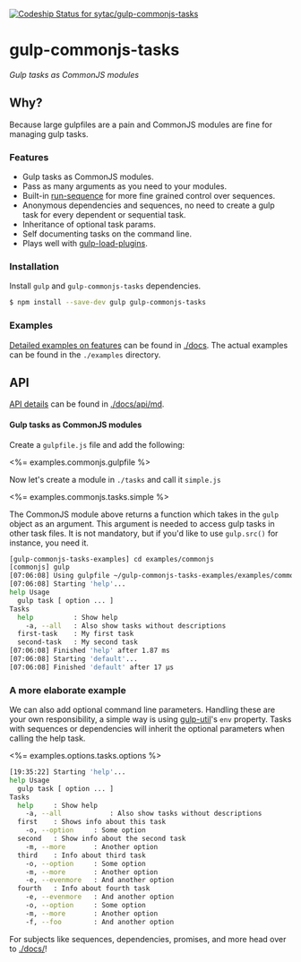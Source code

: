 [ ![Codeship Status for sytac/gulp-commonjs-tasks](https://codeship.com/projects/7296a1a0-1788-0133-a70a-6a93520ab972/status?branch=master)](https://codeship.com/projects/93633)

# gulp-commonjs-tasks
_Gulp tasks as CommonJS modules_

## Why?
Because large gulpfiles are a pain and CommonJS modules are fine for managing gulp tasks.

### Features
- Gulp tasks as CommonJS modules.
- Pass as many arguments as you need to your modules.
- Built-in [run-sequence](https://www.npmjs.com/package/run-sequence) for more fine grained control over sequences.
- Anonymous dependencies and sequences, no need to create a gulp task for every dependent or sequential task.
- Inheritance of optional task params.
- Self documenting tasks on the command line.
- Plays well with [gulp-load-plugins](https://www.npmjs.com/package/gulp-load-plugins).

### Installation
Install `gulp` and `gulp-commonjs-tasks` dependencies.

```bash
$ npm install --save-dev gulp gulp-commonjs-tasks
```

### Examples

[Detailed examples on features](docs/example-overview.md) can be found in [./docs](docs/example-overview.md). The actual examples can be found in the `./examples` directory.


## API

[API details](docs/api.md) can be found in [./docs/api/md](docs/api.md).

#### Gulp tasks as CommonJS modules

Create a `gulpfile.js` file and add the following:

<%= examples.commonjs.gulpfile %>

Now let's create a module in `./tasks` and call it `simple.js`

<%= examples.commonjs.tasks.simple %>

The CommonJS module above returns a function which takes in the `gulp` object as an argument. This argument is needed to access gulp tasks in other task files. It is not mandatory, but if you'd like to use `gulp.src()` for instance, you need it.

```bash
[gulp-commonjs-tasks-examples] cd examples/commonjs
[commonjs] gulp
[07:06:08] Using gulpfile ~/gulp-commonjs-tasks-examples/examples/commonjs/gulpfile.js
[07:06:08] Starting 'help'...
help Usage
  gulp task [ option ... ]
Tasks
  help          : Show help
    -a, --all   : Also show tasks without descriptions
  first-task    : My first task
  second-task   : My second task
[07:06:08] Finished 'help' after 1.87 ms
[07:06:08] Starting 'default'...
[07:06:08] Finished 'default' after 17 μs
```

### A more elaborate example

We can also add optional command line parameters. Handling these are your own responsibility, a simple way is using [gulp-util](https://github.com/gulpjs/gulp-util)'s `env` property.
Tasks with sequences or dependencies will inherit the optional parameters when calling the help task.

<%= examples.options.tasks.options %>

```bash
[19:35:22] Starting 'help'...
help Usage
  gulp task [ option ... ]
Tasks
  help     : Show help
    -a, --all            : Also show tasks without descriptions
  first    : Shows info about this task
    -o, --option     : Some option
  second   : Show info about the second task
    -m, --more       : Another option
  third    : Info about third task
    -o, --option     : Some option
    -m, --more       : Another option
    -e, --evenmore   : And another option
  fourth   : Info about fourth task
    -e, --evenmore   : And another option
    -o, --option     : Some option
    -m, --more       : Another option
    -f, --foo        : And another option
```

For subjects like sequences, dependencies, promises, and more head over to [./docs/](docs/example-overview)!
